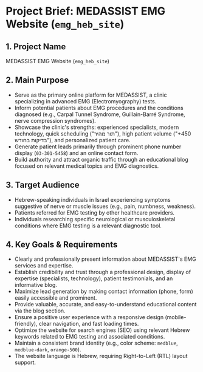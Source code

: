 # Project Brief: MEDASSIST EMG Website (`emg_heb_site`)

## 1. Project Name
MEDASSIST EMG Website (`emg_heb_site`)

## 2. Main Purpose
*   Serve as the primary online platform for MEDASSIST, a clinic specializing in advanced EMG (Electromyography) tests.
*   Inform potential patients about EMG procedures and the conditions diagnosed (e.g., Carpal Tunnel Syndrome, Guillain-Barré Syndrome, nerve compression syndromes).
*   Showcase the clinic's strengths: experienced specialists, modern technology, quick scheduling ("תור מהיר"), high patient volume ("+450 בדיקות בחודש"), and personalized patient care.
*   Generate patient leads primarily through prominent phone number display (`03-301-5458`) and an online contact form.
*   Build authority and attract organic traffic through an educational blog focused on relevant medical topics and EMG diagnostics.

## 3. Target Audience
*   Hebrew-speaking individuals in Israel experiencing symptoms suggestive of nerve or muscle issues (e.g., pain, numbness, weakness).
*   Patients referred for EMG testing by other healthcare providers.
*   Individuals researching specific neurological or musculoskeletal conditions where EMG testing is a relevant diagnostic tool.

## 4. Key Goals & Requirements
*   Clearly and professionally present information about MEDASSIST's EMG services and expertise.
*   Establish credibility and trust through a professional design, display of expertise (specialists, technology), patient testimonials, and an informative blog.
*   Maximize lead generation by making contact information (phone, form) easily accessible and prominent.
*   Provide valuable, accurate, and easy-to-understand educational content via the blog section.
*   Ensure a positive user experience with a responsive design (mobile-friendly), clear navigation, and fast loading times.
*   Optimize the website for search engines (SEO) using relevant Hebrew keywords related to EMG testing and associated conditions.
*   Maintain a consistent brand identity (e.g., color scheme: `medblue`, `medblue-dark`, `orange-500`).
*   The website language is Hebrew, requiring Right-to-Left (RTL) layout support.
